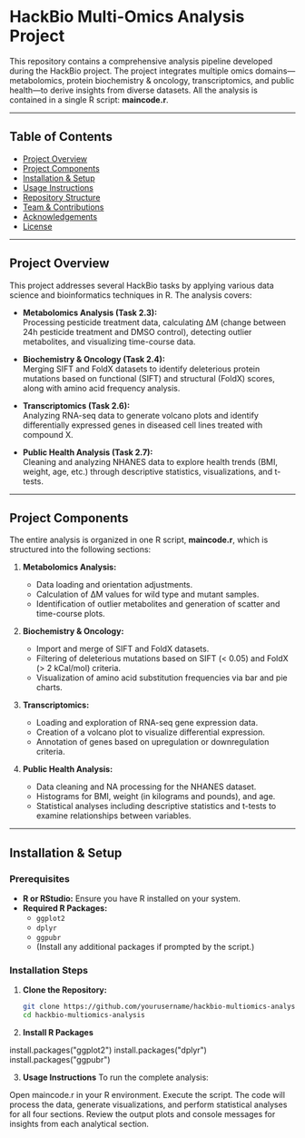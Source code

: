 # HackBio Multi-Omics Analysis Project

This repository contains a comprehensive analysis pipeline developed during the HackBio project. The project integrates multiple omics domains—metabolomics, protein biochemistry & oncology, transcriptomics, and public health—to derive insights from diverse datasets. All the analysis is contained in a single R script: **maincode.r**.

---

## Table of Contents

- [Project Overview](#project-overview)
- [Project Components](#project-components)
- [Installation & Setup](#installation--setup)
- [Usage Instructions](#usage-instructions)
- [Repository Structure](#repository-structure)
- [Team & Contributions](#team--contributions)
- [Acknowledgements](#acknowledgements)
- [License](#license)

---

## Project Overview

This project addresses several HackBio tasks by applying various data science and bioinformatics techniques in R. The analysis covers:

- **Metabolomics Analysis (Task 2.3):**  
  Processing pesticide treatment data, calculating ΔM (change between 24h pesticide treatment and DMSO control), detecting outlier metabolites, and visualizing time-course data.

- **Biochemistry & Oncology (Task 2.4):**  
  Merging SIFT and FoldX datasets to identify deleterious protein mutations based on functional (SIFT) and structural (FoldX) scores, along with amino acid frequency analysis.

- **Transcriptomics (Task 2.6):**  
  Analyzing RNA-seq data to generate volcano plots and identify differentially expressed genes in diseased cell lines treated with compound X.

- **Public Health Analysis (Task 2.7):**  
  Cleaning and analyzing NHANES data to explore health trends (BMI, weight, age, etc.) through descriptive statistics, visualizations, and t-tests.

---

## Project Components

The entire analysis is organized in one R script, **maincode.r**, which is structured into the following sections:

1. **Metabolomics Analysis:**  
   - Data loading and orientation adjustments.
   - Calculation of ΔM values for wild type and mutant samples.
   - Identification of outlier metabolites and generation of scatter and time-course plots.

2. **Biochemistry & Oncology:**  
   - Import and merge of SIFT and FoldX datasets.
   - Filtering of deleterious mutations based on SIFT (< 0.05) and FoldX (> 2 kCal/mol) criteria.
   - Visualization of amino acid substitution frequencies via bar and pie charts.

3. **Transcriptomics:**  
   - Loading and exploration of RNA-seq gene expression data.
   - Creation of a volcano plot to visualize differential expression.
   - Annotation of genes based on upregulation or downregulation criteria.

4. **Public Health Analysis:**  
   - Data cleaning and NA processing for the NHANES dataset.
   - Histograms for BMI, weight (in kilograms and pounds), and age.
   - Statistical analyses including descriptive statistics and t-tests to examine relationships between variables.

---

## Installation & Setup

### Prerequisites

- **R or RStudio:** Ensure you have R installed on your system.
- **Required R Packages:**
  - `ggplot2`
  - `dplyr`
  - `ggpubr`
  - (Install any additional packages if prompted by the script.)

### Installation Steps

1. **Clone the Repository:**

   ```bash
   git clone https://github.com/yourusername/hackbio-multiomics-analysis.git
   cd hackbio-multiomics-analysis

2. **Install R Packages**

  install.packages("ggplot2")
install.packages("dplyr")
install.packages("ggpubr")

3. **Usage Instructions**
To run the complete analysis:

Open maincode.r in your R environment.
Execute the script. The code will process the data, generate visualizations, and perform statistical analyses for all four sections.
Review the output plots and console messages for insights from each analytical section.

